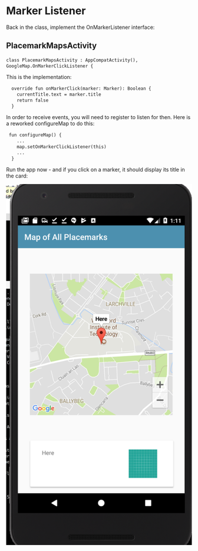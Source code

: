 # Marker Listener

Back in the class, implement the OnMarkerListener interface:

## PlacemarkMapsActivity

~~~
class PlacemarkMapsActivity : AppCompatActivity(), GoogleMap.OnMarkerClickListener {
~~~

This is the implementation:

~~~
  override fun onMarkerClick(marker: Marker): Boolean {
    currentTitle.text = marker.title
    return false
  }
~~~

In order to receive events, you will need to register to listen for then. Here is a reworked configureMap to do this:

~~~
 fun configureMap() {
    ...
    map.setOnMarkerClickListener(this)
    ...
  }
~~~

Run the app now - and if you click on a marker, it should display its title in the card:

![](img/23.png)